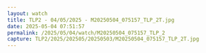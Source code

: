 ```yaml
---
layout: watch
title: TLP2 - 04/05/2025 - M20250504_075157_TLP_2T.jpg
date: 2025-05-04 07:51:57
permalink: /2025/05/04/watch/M20250504_075157_TLP_2
capture: TLP2/2025/202505/20250503/M20250504_075157_TLP_2T.jpg
---
```

